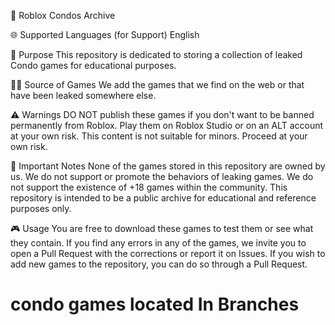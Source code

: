 🔞 Roblox Condos Archive


🌐 Supported Languages (for Support)
English

🎯 Purpose
This repository is dedicated to storing a collection of leaked Condo games for educational purposes.

🕵️‍♂️ Source of Games
We add the games that we find on the web or that have been leaked somewhere else.

⚠️ Warnings
DO NOT publish these games if you don't want to be banned permanently from Roblox. Play them on Roblox Studio or on an ALT account at your own risk.
This content is not suitable for minors. Proceed at your own risk.

📝 Important Notes
None of the games stored in this repository are owned by us.
We do not support or promote the behaviors of leaking games.
We do not support the existence of +18 games within the community.
This repository is intended to be a public archive for educational and reference purposes only.

🎮 Usage
You are free to download these games to test them or see what they contain.
If you find any errors in any of the games, we invite you to open a Pull Request with the corrections or report it on Issues.
If you wish to add new games to the repository, you can do so through a Pull Request.


# condo games located In Branches
